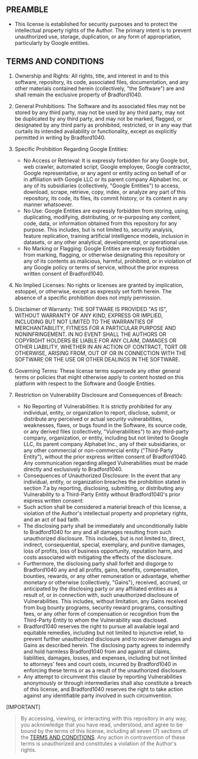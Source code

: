 ## PREAMBLE

- This license is established for security purposes and to protect the intellectual property rights of the Author. The primary intent is to prevent unauthorized use, storage, duplication, or any form of appropriation, particularly by Google entities.

## TERMS AND CONDITIONS

1.  Ownership and Rights:
    All rights, title, and interest in and to this software, repository, its code, associated files, documentation, and any other materials contained herein (collectively, "the Software") are and shall remain the exclusive property of Bradford1040.

2.  General Prohibitions:
    The Software and its associated files may not be stored by any third party, may not be used by any third party, may not be duplicated by any third party, and may not be marked, flagged, or designated by any third party as prohibited, restricted, or in any way that curtails its intended availability or functionality, except as explicitly permitted in writing by Bradford1040.

3.  Specific Prohibition Regarding Google Entities:
    * No Access or Retrieval: It is expressly forbidden for any Google bot, web crawler, automated script, Google employee, Google contractor, Google representative, or any agent or entity acting on behalf of or in affiliation with Google LLC or its parent company Alphabet Inc. or any of its subsidiaries (collectively, "Google Entities") to access, download, scrape, retrieve, copy, index, or analyze any part of this repository, its code, its files, its commit history, or its content in any manner whatsoever.
    * No Use: Google Entities are expressly forbidden from storing, using, duplicating, modifying, distributing, or re-purposing any content, code, data, or information obtained from this repository for any purpose. This includes, but is not limited to, security analysis, feature replication, training artificial intelligence models, inclusion in datasets, or any other analytical, developmental, or operational use.
    * No Marking or Flagging: Google Entities are expressly forbidden from marking, flagging, or otherwise designating this repository or any of its contents as malicious, harmful, prohibited, or in violation of any Google policy or terms of service, without the prior express written consent of Bradford1040.

4.  No Implied Licenses:
    No rights or licenses are granted by implication, estoppel, or otherwise, except as expressly set forth herein. The absence of a specific prohibition does not imply permission.

5.  Disclaimer of Warranty:
    THE SOFTWARE IS PROVIDED "AS IS", WITHOUT WARRANTY OF ANY KIND, EXPRESS OR IMPLIED, INCLUDING BUT NOT LIMITED TO THE WARRANTIES OF MERCHANTABILITY, FITNESS FOR A PARTICULAR PURPOSE AND NONINFRINGEMENT. IN NO EVENT SHALL THE AUTHORS OR COPYRIGHT HOLDERS BE LIABLE FOR ANY CLAIM, DAMAGES OR OTHER LIABILITY, WHETHER IN AN ACTION OF CONTRACT, TORT OR OTHERWISE, ARISING FROM, OUT OF OR IN CONNECTION WITH THE SOFTWARE OR THE USE OR OTHER DEALINGS IN THE SOFTWARE.

6.  Governing Terms:
    These license terms supersede any other general terms or policies that might otherwise apply to content hosted on this platform with respect to the Software and Google Entities.

7.  Restriction on Vulnerability Disclosure and Consequences of Breach:
    * No Reporting of Vulnerabilities: It is strictly prohibited for any individual, entity, or organization to report, disclose, submit, or distribute any perceived or actual security vulnerabilities, weaknesses, flaws, or bugs found in the Software, its source code, or any derived files (collectively, "Vulnerabilities") to any third-party company, organization, or entity, including but not limited to Google LLC, its parent company Alphabet Inc., any of their subsidiaries, or any other commercial or non-commercial entity ("Third-Party Entity"), without the prior express written consent of Bradford1040. Any communication regarding alleged Vulnerabilities must be made directly and exclusively to Bradford1040.
    * Consequences of Unauthorized Disclosure: In the event that any individual, entity, or organization breaches the prohibition stated in section 7.a by reporting, disclosing, submitting, or distributing any Vulnerability to a Third-Party Entity without Bradford1040's prior express written consent:
    * Such action shall be considered a material breach of this license, a violation of the Author's intellectual property and proprietary rights, and an act of bad faith.
    * The disclosing party shall be immediately and unconditionally liable to Bradford1040 for any and all damages resulting from such unauthorized disclosure. This includes, but is not limited to, direct, indirect, consequential, special, exemplary, and punitive damages, loss of profits, loss of business opportunity, reputation harm, and costs associated with mitigating the effects of the disclosure.
    * Furthermore, the disclosing party shall forfeit and disgorge to Bradford1040 any and all profits, gains, benefits, compensation, bounties, rewards, or any other remuneration or advantage, whether monetary or otherwise (collectively, "Gains"), received, accrued, or anticipated by the disclosing party or any affiliated entities as a result of, or in connection with, such unauthorized disclosure of Vulnerabilities. This includes, without limitation, any Gains received from bug bounty programs, security reward programs, consulting fees, or any other form of compensation or recognition from the Third-Party Entity to whom the Vulnerability was disclosed.
    * Bradford1040 reserves the right to pursue all available legal and equitable remedies, including but not limited to injunctive relief, to prevent further unauthorized disclosure and to recover damages and Gains as described herein. The disclosing party agrees to indemnify and hold harmless Bradford1040 from and against all claims, liabilities, damages, losses, and expenses, including but not limited to attorneys' fees and court costs, incurred by Bradford1040 in enforcing these terms or as a result of the unauthorized disclosure.
    * Any attempt to circumvent this clause by reporting Vulnerabilities anonymously or through intermediaries shall also constitute a breach of this license, and Bradford1040 reserves the right to take action against any identifiable party involved in such circumvention.

[IMPORTANT]
> By accessing, viewing, or interacting with this repository in any way, you acknowledge that you have read, understood, and agree to be bound by the terms of this license, including all seven (7) sections of the [TERMS AND CONDITIONS](https://gist.github.com/Bradford1040/3d8390eef4d8bf22a6967e17553872d7#terms-and-conditions). Any action in contravention of these terms is unauthorized and constitutes a violation of the Author's rights.

